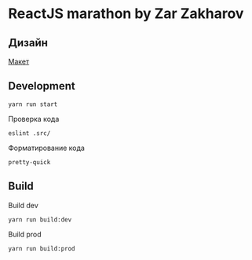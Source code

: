 # ReactJS marathon by Zar Zakharov

## Дизайн

[Макет](https://www.figma.com/file/6t3nQuLTiNVWKqOMU2snEa/Pokedex-(Community)?node-id=2%3A5)

## Development

```shell
yarn run start
```

Проверка кода

```
eslint .src/
```

Форматирование кода

```
pretty-quick
```

## Build

Build dev

```shell
yarn run build:dev
```

Build prod

```shell
yarn run build:prod
```

